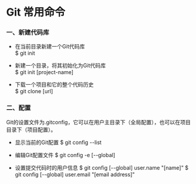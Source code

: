 # Git 常用命令

### 一、新建代码库
  * 在当前目录新建一个Git代码库<br>
  $ git init

  * 新建一个目录，将其初始化为Git代码库<br>
  $ git init [project-name]

  * 下载一个项目和它的整个代码历史<br>
  $ git clone [url]

### 二、配置
Git的设置文件为.gitconfig，它可以在用户主目录下（全局配置），也可以在项目目录下（项目配置）。

  * 显示当前的Git配置
  $ git config --list

  * 编辑Git配置文件
  $ git config -e [--global]

  * 设置提交代码时的用户信息
  $ git config [--global] user.name "[name]"
  $ git config [--global] user.email "[email address]"
